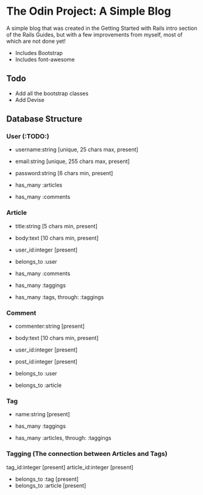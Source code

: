# The Odin Project: A Simple Blog
A simple blog that was created in the Getting Started with Rails intro section of the Rails Guides, but with a few improvements from myself, most of which are not done yet!

- Includes Bootstrap
- Includes font-awesome

## Todo

- Add all the bootstrap classes
- Add Devise

## Database Structure

### User (:TODO:)

- username:string 	 	[unique, 25  chars max,  present]
- email:string 		 	[unique, 255 chars max,  present]
- password:string 	 	[6 chars min, present]

- has_many :articles 
- has_many :comments

### Article

- title:string 		 	[5 chars min, present]
- body:text 		 	[10 chars min, present]
- user_id:integer 	 	[present]

- belongs_to :user
- has_many :comments
- has_many :taggings
- has_many :tags, through: :taggings

### Comment

- commenter:string   	[present]
- body:text 		 	[10 chars min, present]
- user_id:integer    	[present]
- post_id:integer    	[present]

- belongs_to :user
- belongs_to :article

### Tag

- name:string 			[present]

- has_many :taggings
- has_many :articles, through: :taggings

### Tagging (The connection between Articles and Tags)

tag_id:integer 			[present]
article_id:integer 		[present]

- belongs_to :tag 		[present]
- belongs_to :article 	[present]